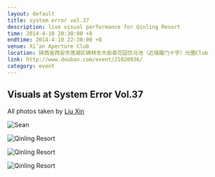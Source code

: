 ```yaml
---
layout: default
title: system error vol.37
description: live visual performance for Qinling Resort
time: 2014-4-10 20:30:00 +8
endtime: 2014-4-10 22:30:00 +8
venue: Xi’an Aperture Club
location: 陕西省西安市莲湖区碑林东大街菊花园饮马池（近端履门十字）光圈Club
link: http://www.douban.com/event/21020936/
category: event
---
```



## Visuals at System Error Vol.37

All photos taken by [Liu Xin](http://www.douban.com/people/cecilia9068/)

![Sean]({{site.url}}/photos/system-error-vol-37/sean.jpg)

![Qinling Resort]({{site.url}}/photos/system-error-vol-37/qinling1.jpg)

![Qinling Resort]({{site.url}}/photos/system-error-vol-37/qinling2.jpg)

![Qinling Resort]({{site.url}}/photos/system-error-vol-37/qinling3.jpg)